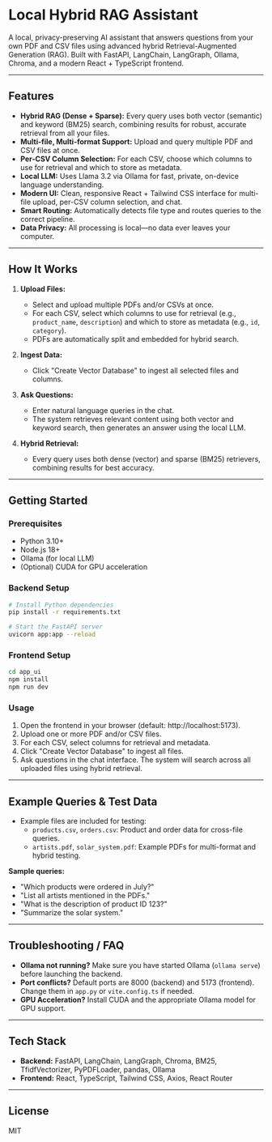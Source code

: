 ﻿# Local Hybrid RAG Assistant

A local, privacy-preserving AI assistant that answers questions from your own PDF and CSV files using advanced hybrid Retrieval-Augmented Generation (RAG). Built with FastAPI, LangChain, LangGraph, Ollama, Chroma, and a modern React + TypeScript frontend.

---

## Features

- **Hybrid RAG (Dense + Sparse):** Every query uses both vector (semantic) and keyword (BM25) search, combining results for robust, accurate retrieval from all your files.
- **Multi-file, Multi-format Support:** Upload and query multiple PDF and CSV files at once.
- **Per-CSV Column Selection:** For each CSV, choose which columns to use for retrieval and which to store as metadata.
- **Local LLM:** Uses Llama 3.2 via Ollama for fast, private, on-device language understanding.
- **Modern UI:** Clean, responsive React + Tailwind CSS interface for multi-file upload, per-CSV column selection, and chat.
- **Smart Routing:** Automatically detects file type and routes queries to the correct pipeline.
- **Data Privacy:** All processing is local—no data ever leaves your computer.

---

## How It Works

1. **Upload Files:**

   - Select and upload multiple PDFs and/or CSVs at once.
   - For each CSV, select which columns to use for retrieval (e.g., `product_name`, `description`) and which to store as metadata (e.g., `id`, `category`).
   - PDFs are automatically split and embedded for hybrid search.

2. **Ingest Data:**

   - Click "Create Vector Database" to ingest all selected files and columns.

3. **Ask Questions:**

   - Enter natural language queries in the chat.
   - The system retrieves relevant content using both vector and keyword search, then generates an answer using the local LLM.

4. **Hybrid Retrieval:**
   - Every query uses both dense (vector) and sparse (BM25) retrievers, combining results for best accuracy.

---

## Getting Started

### Prerequisites

- Python 3.10+
- Node.js 18+
- Ollama (for local LLM)
- (Optional) CUDA for GPU acceleration

### Backend Setup

```bash
# Install Python dependencies
pip install -r requirements.txt

# Start the FastAPI server
uvicorn app:app --reload
```

### Frontend Setup

```bash
cd app_ui
npm install
npm run dev
```

### Usage

1. Open the frontend in your browser (default: http://localhost:5173).
2. Upload one or more PDF and/or CSV files.
3. For each CSV, select columns for retrieval and metadata.
4. Click "Create Vector Database" to ingest all files.
5. Ask questions in the chat interface. The system will search across all uploaded files using hybrid retrieval.

---

## Example Queries & Test Data

- Example files are included for testing:
  - `products.csv`, `orders.csv`: Product and order data for cross-file queries.
  - `artists.pdf`, `solar_system.pdf`: Example PDFs for multi-format and hybrid testing.

**Sample queries:**

- "Which products were ordered in July?"
- "List all artists mentioned in the PDFs."
- "What is the description of product ID 123?"
- "Summarize the solar system."

---

## Troubleshooting / FAQ

- **Ollama not running?** Make sure you have started Ollama (`ollama serve`) before launching the backend.
- **Port conflicts?** Default ports are 8000 (backend) and 5173 (frontend). Change them in `app.py` or `vite.config.ts` if needed.
- **GPU Acceleration?** Install CUDA and the appropriate Ollama model for GPU support.

---

## Tech Stack

- **Backend:** FastAPI, LangChain, LangGraph, Chroma, BM25, TfidfVectorizer, PyPDFLoader, pandas, Ollama
- **Frontend:** React, TypeScript, Tailwind CSS, Axios, React Router

---

## License

MIT

